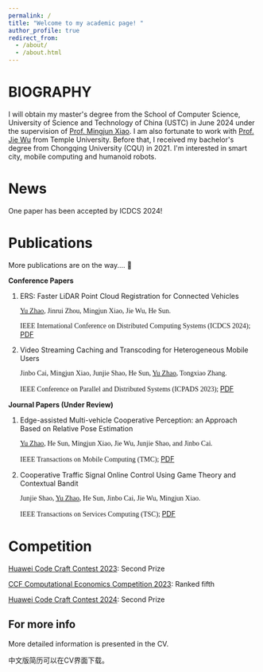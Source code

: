 ```yaml
---
permalink: /
title: "Welcome to my academic page! "
author_profile: true
redirect_from: 
  - /about/
  - /about.html
---
```


BIOGRAPHY
======
I will obtain my master's degree from the School of Computer Science, University of Science and Technology of China (USTC) in June 2024 under the supervision of [Prof. Mingjun Xiao](http://staff.ustc.edu.cn/~xiaomj/  "the best tutor").  I am also fortunate to work with [Prof. Jie Wu](https://cis.temple.edu/~wu/) from Temple University. Before that, I received my bachelor's degree from Chongqing University (CQU) in 2021. I'm interested in smart city, mobile computing and humanoid robots.                    


News
=====
One paper has been accepted by ICDCS 2024!

Publications
======
More publications are on the way.... :horse_racing:

**Conference Papers**

1. ERS: Faster LiDAR Point Cloud Registration for Connected Vehicles

   <font face="Times New Roman">

   <u>Yu Zhao</u>, Jinrui Zhou, Mingjun Xiao, Jie Wu, He Sun.<br />

   IEEE International Conference on Distributed Computing Systems (ICDCS 2024);
   </font>
   [PDF](../files/ICDCS2024.pdf)
2. Video Streaming Caching and Transcoding for Heterogeneous Mobile Users

   <font face="Times New Roman">

   Jinbo Cai, Mingjun Xiao, Junjie Shao, He Sun, <u>Yu Zhao</u>, Tongxiao Zhang.<br />

   IEEE Conference on Parallel and Distributed Systems (ICPADS 2023);
   </font>
   [PDF](../files/ICPADS2023.pdf)

**Journal Papers (Under Review)** 

1. Edge-assisted Multi-vehicle Cooperative Perception: an Approach Based on Relative Pose Estimation

   <font face="Times New Roman"><u>Yu Zhao</u>, He Sun, Mingjun Xiao, Jie Wu, Junjie Shao, and Jinbo Cai.<br />

   IEEE Transactions on Mobile Computing (TMC);
   </font>
   [PDF](../files/TSC.pdf)
2. Cooperative Traffic Signal Online Control Using Game Theory and Contextual Bandit

   <font face="Times New Roman">

   Junjie Shao, <u>Yu Zhao</u>, He Sun, Jinbo Cai, Jie Wu, Mingjun Xiao.<br />
   
   IEEE Transactions on Services Computing (TSC);
   </font>
   [PDF](../files/TMC.pdf)


Competition
======

[Huawei Code Craft Contest 2023](https://www.huaweicloud.com/special/codecraft2023.html): Second Prize

[CCF Computational Economics Competition 2023](http://www.jidiai.cn/ccf_2023/): Ranked fifth

[Huawei Code Craft Contest 2024](https://developer.huaweicloud.com/codecraft2024): Second Prize



For more info
------
More detailed information is presented in the CV.

中文版简历可以在CV界面下载。
